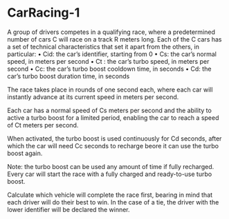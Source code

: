 # CarRacing-1
A group of drivers competes in a qualifying race, where a predetermined number of cars C will race on a track R meters long.
Each of the C cars has a set of technical characteristics that set it apart from the others, in particular:
    • Cid: the car’s identifier, starting from 0
    • Cs: the car’s normal speed, in meters per second
    • Ct
    : the car’s turbo speed, in meters per second
    • Cc: the car’s turbo boost cooldown time, in seconds
    • Cd: the car’s turbo boost duration time, in seconds
    
The race takes place in rounds of one second each, where each car will instantly advance at its current
speed in meters per second.

Each car has a normal speed of Cs meters per second and the ability to active a turbo boost for a limited
period, enabling the car to reach a speed of Ct meters per second.

When activated, the turbo boost is used continuously for Cd seconds, after which the car will need Cc
seconds to recharge beore it can use the turbo boost again.

  Note: the turbo boost can be used any amount of time if fully recharged. Every car will start the race with a fully charged and ready-to-use turbo boost.

Calculate which vehicle will complete the race first, bearing in mind that each driver will do their best
to win. In the case of a tie, the driver with the lower identifier will be declared the winner.
